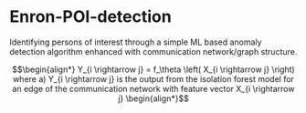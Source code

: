 # Enron-POI-detection
 Identifying persons of interest through a simple ML based anomaly detection algorithm enhanced with communication network/graph structure.

```math
\begin{align*}
Y_{i \rightarrow j} = f_\theta \left( X_{i \rightarrow j} \right)
where
a) Y_{i \rightarrow j} is the output from the isolation forest model for an edge of the communication network with feature vector X_{i \rightarrow j}
\begin{align*}
```
